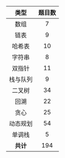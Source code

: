 | 类型  |  题目数 |
| :----: | :----: |
| 数组  |      7 |
| 链表  |      9 |
| 哈希表   |     10 |
| 字符串     |   8 |
| 双指针    |    11 |
| 栈与队列   |   9 |
| 二叉树    |    34 |
| 回溯      |    22 |
| 贪心       |   25 |
| 动态规划   |   54 |
| 单调栈      |  5 |
| __共计__      |    194 |